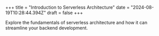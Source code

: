 +++
title = "Introduction to Serverless Architecture"
date = "2024-08-19T10:28:44.394Z"
draft = false
+++

  Explore the fundamentals of serverless architecture and how it can streamline your backend development.
        